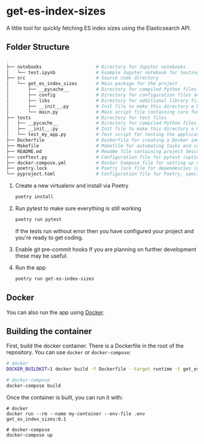 # get-es-index-sizes

A little tool for quickly fetching ES index sizes using the Elasticsearch API.

## Folder Structure

```sh
.
├── notebooks                    # Directory for Jupyter notebooks
│   └── test.ipynb               # Example Jupyter notebook for testing or development
├── src                          # Source code directory
│   └── get_es_index_sizes       # Main package for the project
│       ├── __pycache__          # Directory for compiled Python files (automatically created)
│       ├── config               # Directory for configuration files and settings
│       ├── libs                 # Directory for additional library files or modules
│       ├── __init__.py          # Init file to make this directory a Python package
│       └── main.py              # Main script file containing core functionality
├── tests                        # Directory for test files
│   ├── __pycache__              # Directory for compiled Python files for tests (automatically created)
│   ├── __init__.py              # Init file to make this directory a Python package
│   └── test_my_app.py           # Test script for testing the application's functionality
├── Dockerfile                   # Dockerfile for creating a Docker image of the application
├── Makefile                     # Makefile for automating tasks and commands
├── README.md                    # Readme file containing project description and instructions
├── conftest.py                  # Configuration file for pytest (optional, used for fixtures and settings)
├── docker-compose.yml           # Docker Compose file for setting up multi-container Docker applications
├── poetry.lock                  # Poetry lock file for dependencies (generated by Poetry)
└── pyproject.toml               # Configuration file for Poetry, specifying project dependencies and settings
```

1. Create a new virtualenv and install via Poetry

    ```bash
    poetry install
    ```

2. Run pytest to make sure everything is still working

    ```bash
    poetry run pytest
    ```

    If the tests run without error then you have configured your project and you're ready to get coding.

3. Enable git pre-commit hooks
   If you are planning on further development these may be useful.

4. Run the app

    ```bash
    poetry run get-es-index-sizes
    ```

## Docker

You can also run the app using [Docker](https://docs.docker.com/get-docker/).

## Building the container

First, build the docker container. There is a Dockerfile in the root of the repository. You can use `docker` or `docker-compose`:

```sh
# docker
DOCKER_BUILDKIT=1 docker build -f Dockerfile --target runtime -t get_es_index_sizes:0.1 .

# docker-compose
docker-compose build
```

Once the container is built, you can run it with:

```shell
# docker
docker run --rm --name my-container --env-file .env get_es_index_sizes:0.1

# docker-compose
docker-compose up
```
